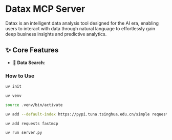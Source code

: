 # Datax MCP Server

Datax is an intelligent data analysis tool designed for the AI era, enabling users to interact with data through natural language to effortlessly gain deep business insights and predictive analytics.
## ✨ Core Features

- 🔎 **Data Search**:



### How to Use
```bash
uv init

uv venv

source .venv/bin/activate

uv add --default-index https://pypi.tuna.tsinghua.edu.cn/simple requests

uv add requests fastmcp

uv run server.py

```